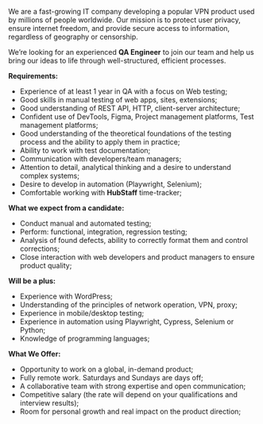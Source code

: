 We are a fast-growing IT company developing a popular VPN product used by
millions of people worldwide. Our mission is to protect user privacy, ensure
internet freedom, and provide secure access to information, regardless of
geography or censorship.

We’re looking for an experienced **QA Engineer** to join our team and help us
bring our ideas to life through well-structured, efficient processes.

**Requirements:**

  * Experience of at least 1 year in QA with a focus on Web testing; 
  * Good skills in manual testing of web apps, sites, extensions;
  * Good understanding of REST API, HTTP, client-server architecture;
  * Confident use of DevTools, Figma, Project management platforms, Test management platforms; 
  * Good understanding of the theoretical foundations of the testing process and the ability to apply them in practice; 
  * Ability to work with test documentation; 
  * Communication with developers/team managers; 
  * Attention to detail, analytical thinking and a desire to understand complex systems; 
  * Desire to develop in automation (Playwright, Selenium);
  * Comfortable working with **HubStaff** time-tracker; 

**What we expect from a candidate:**

  * Conduct manual and automated testing;
  * Perform: functional, integration, regression testing; 
  * Analysis of found defects, ability to correctly format them and control corrections;
  * Close interaction with web developers and product managers to ensure product quality;

**Will be a plus:**

  * Experience with WordPress;
  * Understanding of the principles of network operation, VPN, proxy;
  * Experience in mobile/desktop testing; 
  * Experience in automation using Playwright, Cypress, Selenium or Python; 
  * Knowledge of programming languages;

**What We Offer:**

  * Opportunity to work on a global, in-demand product;
  * Fully remote work. Saturdays and Sundays are days off;
  * A collaborative team with strong expertise and open communication;
  * Competitive salary (the rate will depend on your qualifications and interview results); 
  * Room for personal growth and real impact on the product direction;